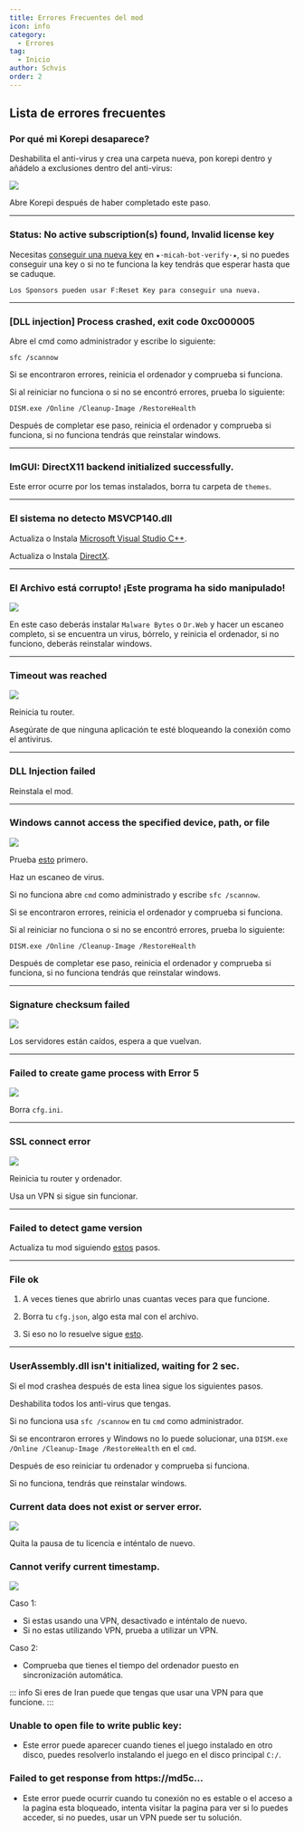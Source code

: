```yaml
---
title: Errores Frecuentes del mod
icon: info
category:
  - Errores
tag:
  - Inicio
author: Schvis
order: 2
---
```


## Lista de errores frecuentes

### Por qué mi Korepi desaparece?

Deshabilita el anti-virus y crea una carpeta nueva, pon korepi dentro y añádelo a exclusiones dentro del anti-virus:

![](/assets/images/docs/202312/virus.png)

Abre Korepi después de haber completado este paso.

---
### Status: No active subscription(s) found, Invalid license key

Necesitas [conseguir una nueva key](../guide/getkey.md) en `⁠★⋅micah-bot-verify⋅★`, si no puedes conseguir una key o si no te funciona la key tendrás que esperar hasta que se caduque.

`Los Sponsors pueden usar F:Reset Key para conseguir una nueva.`

---
### [DLL injection]  Process crashed, exit code 0xc000005

Abre el cmd como administrador y escribe lo siguiente:

`sfc /scannow`

Si se encontraron errores, reinicia el ordenador y comprueba si funciona.

Si al reiniciar no funciona o si no se encontró errores, prueba lo siguiente:

`DISM.exe /Online /Cleanup-Image /RestoreHealth`

Después de completar ese paso, reinicia el ordenador y comprueba si funciona, si no funciona tendrás que reinstalar windows.

---
### ImGUI: DirectX11 backend initialized successfully.

Este error ocurre por los temas instalados, borra tu carpeta de `themes`.

---
### El sistema no detecto MSVCP140.dll

Actualiza o Instala [Microsoft Visual Studio C++](https://learn.microsoft.com/en-us/cpp/windows/latest-supported-vc-redist?view=msvc-170#visual-studio-2015-2017-2019-and-2022).

Actualiza o Instala [DirectX](https://www.microsoft.com/en-us/download/details.aspx?id=35).

---
### El Archivo está corrupto! ¡Este programa ha sido manipulado!

![](/assets/images/docs/202312/virus2.png)

En este caso deberás instalar `Malware Bytes` o `Dr.Web` y hacer un escaneo completo, si se encuentra un virus, bórrelo, y reinicia el ordenador, si no funciono, deberás reinstalar windows.

---
### Timeout was reached

![](/assets/images/docs/202312/error1.png)

Reinicia tu router.

Asegúrate de que ninguna aplicación te esté bloqueando la conexión como el antivirus.

---
### DLL Injection failed

Reinstala el mod.

---
### Windows cannot access the specified device, path, or file

![](/assets/images/docs/202312/error2.png)

Prueba [esto](https://www.minitool.com/es/respaldar-datos/windows-no-tiene-acceso-al-dispositivo-especificado.html) primero.

Haz un escaneo de virus.

Si no funciona abre `cmd` como administrado y escribe `sfc /scannow`.

Si se encontraron errores, reinicia el ordenador y comprueba si funciona.

Si al reiniciar no funciona o si no se encontró errores, prueba lo siguiente:

`DISM.exe /Online /Cleanup-Image /RestoreHealth`

Después de completar ese paso, reinicia el ordenador y comprueba si funciona, si no funciona tendrás que reinstalar windows.

---
### Signature checksum failed

![](/assets/images/docs/202312/checksum.png)

Los servidores están caídos, espera a que vuelvan.

---
### Failed to create game process with Error 5

![](/assets/images/docs/202312/error3.png)

Borra `cfg.ini`.

---
### SSL connect error

![](/assets/images/docs/202312/error4.png)

Reinicia tu router y ordenador.

Usa un VPN si sigue sin funcionar.

---
### Failed to detect game version

Actualiza tu mod siguiendo [estos](../start/download.md) pasos.

---
### File ok

1. A veces tienes que abrirlo unas cuantas veces para que funcione.

2. Borra tu `cfg.json`, algo esta mal con el archivo.

3. Si eso no lo resuelve sigue [esto](https://discord.com/channels/1069057220802781265/1213319789964038184/1242491428441952256).
---
### UserAssembly.dll isn't initialized, waiting for 2 sec.

Si el mod crashea después de esta linea sigue los siguientes pasos.

Deshabilita todos los anti-virus que tengas.

Si no funciona usa `sfc /scannow` en tu `cmd` como administrador.

Si se encontraron errores y Windows no lo puede solucionar, una `DISM.exe /Online /Cleanup-Image /RestoreHealth` en el `cmd`.

Después de eso reiniciar tu ordenador y comprueba si funciona.

Si no funciona, tendrás que reinstalar windows.

### Current data does not exist or server error.

![](/assets/images/docs/202312/error.png)

Quita la pausa de tu licencia e inténtalo de nuevo.

### Cannot verify current timestamp.

![](/assets/images/docs/202402/timestamp.png)

Caso 1:
- Si estas usando una VPN, desactivado e inténtalo de nuevo.
- Si no estas utilizando VPN, prueba a utilizar un VPN.

Caso 2:
- Comprueba que tienes el tiempo del ordenador puesto en sincronización automática.

::: info Si eres de Iran puede que tengas que usar una VPN para que funcione.
:::


### Unable to open file to write public key:

- Este error puede aparecer cuando tienes el juego instalado en otro disco, puedes resolverlo instalando el juego en el disco principal `C:/`.

### Failed to get response from https://md5c...

- Este error puede ocurrir cuando tu conexión no es estable o el acceso a la pagina esta bloqueado, intenta visitar la pagina para ver si lo puedes acceder, si no puedes, usar un VPN puede ser tu solución.